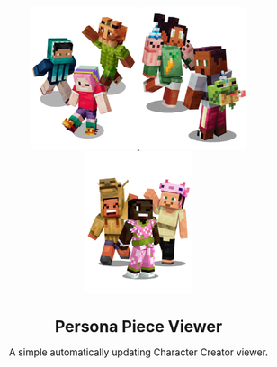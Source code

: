 <p align="center">
   <a href="https://github.com/BehaviorPack/Bedrock-Viewer/">
      <span style="display: inline-block;">
         <img src="https://github.com/BehaviorPack/Bedrock-Viewer/blob/main/marketplace/artpiece1.png" width="190" height="253">
      </span>
      <span style="display: inline-block;">
         <img src="https://github.com/BehaviorPack/Bedrock-Viewer/blob/main/marketplace/artpiece3.png" width="190" height="253">
      </span>
      <span style="display: inline-block;">
         <img src="https://github.com/BehaviorPack/Bedrock-Viewer/blob/main/marketplace/artpiece2.png" width="190" height="253">
      </span>
   </a>
  <div align="center">
   <h1>Persona Piece Viewer</h1>
   <p style="font-size: 1.2em;">
      A simple automatically updating Character Creator viewer.
   </p>
</div>
